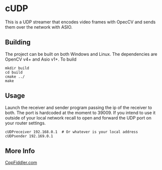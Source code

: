 # cUDP

This is a UDP streamer that encodes video frames with OpecCV and sends them over the network with ASIO.

## Building
The project can be built on both Windows and Linux. The dependencies are OpenCV v4+ and Asio v1+. To build

    mkdir build
    cd build
    cmake ../
    make

## Usage
Launch the receiver and sender program passing the ip of the receiver to both. The port is hardcoded at the moment to 39009. If you intend to use it outside of your local network recall to open and forward the UDP port on your router settings.

    cUDPreceiver 192.168.0.1  # Or whatever is your local address
    cUDPsender 192.169.0.1

## More Info
[CppFiddler.com](www.cppfiddler.com)
